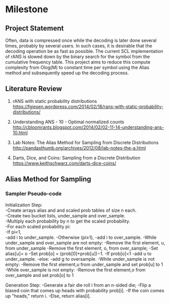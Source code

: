 # Milestone 


## Project Statement

Often, data is compressed once while the decoding is later done several times, probably by several users. 
In such cases, it is desirable that the decoding operation be as fast as possible. 
The current SCL implementation of rANS is slowed down by the binary search for the symbol from the cumulative frequency table. 
This project aims to reduce this compute complexity from Olog(M) to constant time per symbol using the Alias method and subsequently speed up the decoding process. 

## Literature Review
1. rANS with static probability distributions
 https://fgiesen.wordpress.com/2014/02/18/rans-with-static-probability-distributions/
 
 
 
 
2. Understanding ANS - 10 - Optimal normalized counts 
 http://cbloomrants.blogspot.com/2014/02/02-11-14-understanding-ans-10.html
 
 
 
 
3. Lab Notes: The Alias Method for Sampling from Discrete Distributions 
   http://pandasthumb.org/archives/2012/08/lab-notes-the-a.html



4. Darts, Dice, and Coins: Sampling from a Discrete Distribution
   https://www.keithschwarz.com/darts-dice-coins/


## Alias Method for Sampling





### Sampler Pseudo-code

Initialization Step:<br />
 -Create arrays alias and and scaled prob tables of size n each.<br />
 -Create two bucket lists, under_sample and over_sample.<br />
  -Multiply each probability by n to get the scaled probability.<br />
  -For each scaled probability pi:<br />
      -If pi<1,<br />
        -add i to under_sample.
      -Otherwise (pi≥1), 
         -add i to over_sample.
  -While under_sample and over_sample are not empty:
      -Remove the first element, u, from under_sample
      -Remove the first element, o, from over_sample; 
      -Set alias[u]= o
      -Set prob[o] = (prob[0]+prob[u])−1. 
      -If prob[o]<1
        -add u to under_sample.
      -else:
        -add g to oversample.
  -While under_sample is not empty:
      -Remove the first element,u from under_sample and set prob[u] to 1
  -While over_sample is not empty: 
      -Remove the first element,o from over_sample and set prob[o] to 1
 
Generation Step:
  -Generate a fair die roll i from an n-sided die; 
  -Flip a biased coin that comes up heads with probability prob[i].
  -If the coin comes up "heads," return i.
  -Else, return alias[i].

